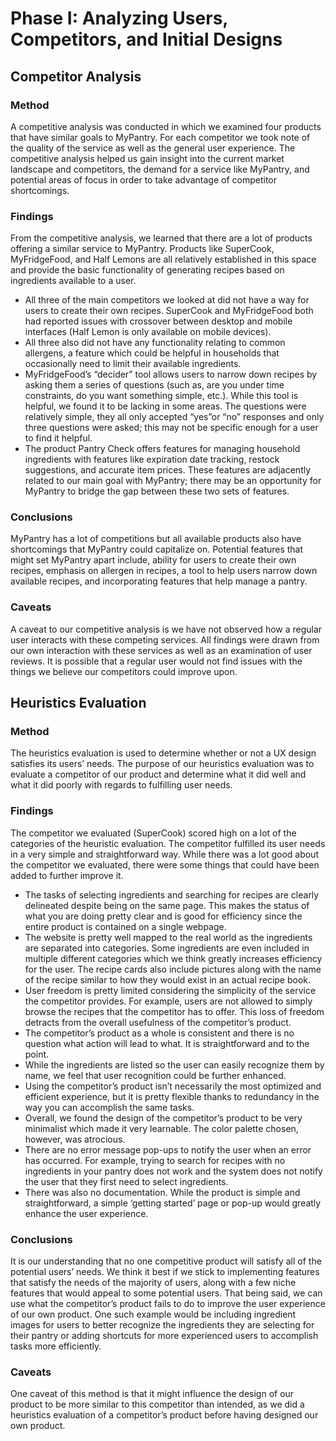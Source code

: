 # Phase I: Analyzing Users, Competitors, and Initial Designs

## Competitor Analysis
### Method
A competitive analysis was conducted in which we examined four products that have similar goals to MyPantry. For each competitor we took note of the quality of the service as well as the general user experience. The competitive analysis helped us gain insight into the current market landscape and competitors, the demand for a service like MyPantry, and potential areas of focus in order to take advantage of competitor shortcomings.

### Findings
From the competitive analysis, we learned that there are a lot of products offering a similar service to MyPantry. Products like SuperCook, MyFridgeFood, and Half Lemons are all relatively established in this space and provide the basic functionality of generating recipes based on ingredients available to a user. 
* All three of the main competitors we looked at did not have a way for users to create their own recipes. SuperCook and MyFridgeFood both had reported issues with crossover between desktop and mobile interfaces (Half Lemon is only available on mobile devices). 
* All three also did not have any functionality relating to common allergens, a feature which could be helpful in households that occasionally need to limit their available ingredients. 
* MyFridgeFood’s “decider” tool allows users to narrow down recipes by asking them a series of questions (such as, are you under time constraints, do you want something simple, etc.). While this tool is helpful, we found it to be lacking in some areas. The questions were relatively simple, they all only accepted “yes”or “no” responses and only three questions were asked; this may not be specific enough for a user to find it helpful. 
* The product Pantry Check offers features for managing household ingredients with features like expiration date tracking, restock suggestions, and accurate item prices. These features are adjacently related to our main goal with MyPantry; there may be an opportunity for MyPantry to bridge the gap between these two sets of features.

### Conclusions 
MyPantry has a lot of competitions but all available products also have shortcomings that MyPantry could capitalize on. Potential features that might set MyPantry apart include, ability for users to create their own recipes, emphasis on allergen in recipes, a tool to help users narrow down available recipes, and incorporating features that help manage a pantry.

### Caveats
A caveat to our competitive analysis is we have not observed how a regular user interacts with these competing services. All findings were drawn from our own interaction with these services as well as an examination of user reviews. It is possible that a regular user would not find issues with the things we believe our competitors could improve upon.

## Heuristics Evaluation
### Method 
The heuristics evaluation is used to determine whether or not a UX design satisfies its users’ needs. The purpose of our heuristics evaluation was to evaluate a competitor of our product and determine what it did well and what it did poorly with regards to fulfilling user needs.

### Findings
The competitor we evaluated (SuperCook) scored high on a lot of the categories of the heuristic evaluation. The competitor fulfilled its user needs in a very simple and straightforward way. While there was a lot good about the competitor we evaluated, there were some things that could have been added to further improve it.
* The tasks of selecting ingredients and searching for recipes are clearly delineated despite being on the same page. This makes the status of what you are doing pretty clear and is good for efficiency since the entire product is contained on a single webpage.
* The website is pretty well mapped to the real world as the ingredients are separated into categories. Some ingredients are even included in multiple different categories which we think greatly increases efficiency for the user. The recipe cards also include pictures along with the name of the recipe similar to how they would exist in an actual recipe book.
* User freedom is pretty limited considering the simplicity of the service the competitor provides. For example, users are not allowed to simply browse the recipes that the competitor has to offer. This loss of freedom detracts from the overall usefulness of the competitor’s product.
* The competitor’s product as a whole is consistent and there is no question what action will lead to what. It is straightforward and to the point.
* While the ingredients are listed so the user can easily recognize them by name, we feel that user recognition could be further enhanced.
* Using the competitor’s product isn’t necessarily the most optimized and efficient experience, but it is pretty flexible thanks to redundancy in the way you can accomplish the same tasks.
* Overall, we found the design of the competitor’s product to be very minimalist which made it very learnable. The color palette chosen, however, was atrocious.
* There are no error message pop-ups to notify the user when an error has occurred. For example, trying to search for recipes with no ingredients in your pantry does not work and the system does not notify the user that they first need to select ingredients.
* There was also no documentation. While the product is simple and straightforward, a simple ‘getting started’ page or pop-up would greatly enhance the user experience.

### Conclusions
It is our understanding that no one competitive product will satisfy all of the potential users’ needs. We think it best if we stick to implementing features that satisfy the needs of the majority of users, along with a few niche features that would appeal to some potential users. That being said, we can use what the competitor’s product fails to do to improve the user experience of our own product. One such example would be including ingredient images for users to better recognize the ingredients they are selecting for their pantry or adding shortcuts for more experienced users to accomplish tasks more efficiently.

### Caveats
One caveat of this method is that it might influence the design of our product to be more similar to this competitor than intended, as we did a heuristics evaluation of a competitor’s product before having designed our own product. 
